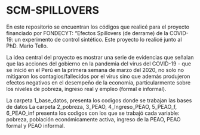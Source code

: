 # SCM-SPILLOVERS
En este repositorio se encuentran los códigos que realicé para el proyecto 
financiado por FONDECYT: “Efectos Spillovers (de derrame)
de la COVID-19: un experimento de control sintético. Este proyecto
lo realicé junto al PhD. Mario Tello.

La idea central del proyecto es mostrar una serie de evidencias que 
señalan que las acciones del gobierno en la pandemia del virus del COVID-19 -
que se inició en el Perú en la primera semana de marzo del 2020, no solo no
mitigaron los contagios/fallecidos por el virus sino que además produjeron
efectos negativos en el desempeño de la economía, particularmente sobre los
niveles de pobreza, ingreso real y empleo (formal e informal). 

La carpeta 1_base_datos, presenta los codigos donde se trabajan las bases de datos 
La carpeta 2_pobreza, 3_PEAO, 4_Ingreso_PEAO, 5_PEAO_f, 6_PEAO_inf presenta los codigos 
con los que se trabajó cada variable: pobreza, población económicamente activa,
ingreso de la PEAO, PEAO formal y PEAO informal.
